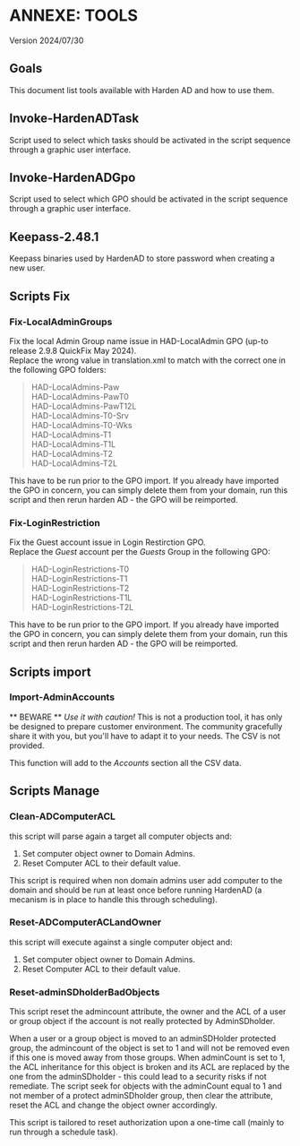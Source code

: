 # ANNEXE: TOOLS  
Version 2024/07/30  
  
## Goals  
This document list tools available with Harden AD and how to use them.  

## Invoke-HardenADTask  
Script used to select which tasks should be activated in the script sequence through a graphic user interface.  

## Invoke-HardenADGpo  
Script used to select which GPO should be activated in the script sequence through a graphic user interface.  

## Keepass-2.48.1
Keepass binaries used by HardenAD to store password when creating a new user.  
  
## Scripts Fix  
### Fix-LocalAdminGroups
Fix the local Admin Group name issue in HAD-LocalAdmin GPO (up-to release 2.9.8 QuickFix May 2024).  
Replace the wrong value in translation.xml to match with the correct one in the following GPO folders:  
> HAD-LocalAdmins-Paw  
> HAD-LocalAdmins-PawT0  
> HAD-LocalAdmins-PawT12L  
> HAD-LocalAdmins-T0-Srv  
> HAD-LocalAdmins-T0-Wks  
> HAD-LocalAdmins-T1  
> HAD-LocalAdmins-T1L  
> HAD-LocalAdmins-T2  
> HAD-LocalAdmins-T2L  

This have to be run prior to the GPO import. If you already have imported the GPO in concern, you can simply delete them from your domain, run this script and then rerun harden AD - the GPO will be reimported.  
  
### Fix-LoginRestriction
Fix the Guest account issue in Login Restirction GPO.  
Replace the *Guest* account per the *Guests* Group in the following GPO:   
> HAD-LoginRestrictions-T0  
> HAD-LoginRestrictions-T1  
> HAD-LoginRestrictions-T2  
> HAD-LoginRestrictions-T1L  
> HAD-LoginRestrictions-T2L  
  
This have to be run prior to the GPO import. If you already have imported the GPO in concern, you can simply delete them from your domain, run this script and then rerun harden AD - the GPO will be reimported.  
  
## Scripts import  
### Import-AdminAccounts  
** BEWARE ** *Use it with caution!*
This is not a production tool, it has only be designed to prepare customer environment. The community gracefully share it with you, but you'll have to adapt it to your needs. The CSV is not provided.
  
This function will add to the *Accounts* section all the CSV data.
  
## Scripts Manage  
### Clean-ADComputerACL
this script will parse again a target all computer objects and:   
1. Set computer object owner to Domain Admins.  
2. Reset Computer ACL to their default value.  
  
This script is required when non domain admins user add computer to the domain and should be run at least once before running HardenAD (a mecanism is in place to handle this through scheduling).  
  
### Reset-ADComputerACLandOwner
this script will execute against a single computer object and:   
1. Set computer object owner to Domain Admins.  
2. Reset Computer ACL to their default value.  
  
### Reset-adminSDholderBadObjects
This script reset the admincount attribute, the owner and the ACL of a user or group object if the account is not really protected by AdminSDholder.  

When a user or a group object is moved to an adminSDHolder protected group, the admincount of the object is set to 1 and will not be removed even if this one is moved away from those groups.
When adminCount is set to 1, the ACL inheritance for this object is broken and its ACL are replaced by the one from the adminSDholder - this could lead to a security risks if not remediate.
The script seek for objects with the adminCount equal to 1 and not member of a protect adminSDholder group, then clear the attribute, reset the ACL and change the object owner accordingly.
  
This script is tailored to reset authorization upon a one-time call (mainly to run through a schedule task).
